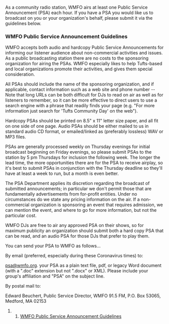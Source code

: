 As a community radio station, WMFO airs at least one Public Service Announcement (PSA) each hour. If you have a PSA you would like us to broadcast on you or your organization's behalf, please submit it via the guidelines below.

### WMFO Public Service Announcement Guidelines

WMFO accepts both audio and hardcopy Public Service Announcements for informing our listener audience about non-commercial activities and issues. As a public broadcasting station there are no costs to the sponsoring organization for airing the PSAs. WMFO especially likes to help Tufts-based and local organizations promote their activities, and gives them special consideration.

All PSAs should include the name of the sponsoring organization, and if applicable, contact information such as a web site and phone number -- Note that long URLs can be both difficult for DJs to read on air as well as for listeners to remember, so it can be more effective to direct users to use a search engine with a phrase that readily finds your page (e.g. "For more information just search for 'Tufts Community Day' on the web").

Hardcopy PSAs should be printed on 8.5" x 11" letter size paper, and all fit on one side of one page. Audio PSAs should be either mailed to us in standard audio CD format, or emailed/linked as (preferably lossless) WAV or MP3 files.

PSAs are generally processed weekly on Thursday evenings for initial broadcast beginning on Friday evenings, so please submit PSAs to the station by 5 pm Thursdays for inclusion the following week. The longer the lead time, the more opportunities there are for the PSA to receive airplay, so it's best to submit PSAs in conjunction with the Thursday deadline so they'll have at least a week to run, but a month is even better.

The PSA Department applies its discretion regarding the broadcast of submitted announcements; in particular we don't permit those that are fundamentally advertisements from for-profit entities. Under no circumstances do we state any pricing information on the air. If a non-commercial organization is sponsoring an event that requires admission, we can mention the event, and where to go for more information, but not the particular cost.

WMFO DJs are free to air any approved PSA on their shows, so for maximum publicity an organization should submit both a hard copy PSA that can be read, and an audio PSA for those DJs that prefer to play them.

You can send your PSA to WMFO as follows...

By email (preferred, especially during these Coronavirus times) to:

[psa@wmfo.org](mailto:psa@wmfo.org "mailto:psa@wmfo.org"). your PSA as a plain text file, pdf, or legacy Word document (with a ".doc" extension but not ".docx" or XML). Please include your group's affiliation and "PSA" on the subject line.

By postal mail to:

Edward Beuchert, Public Service Director, WMFO 91.5 FM, P.O. Box 53065, Medford, MA 02153

1.  1. [WMFO Public Service Announcement Guidelines](#WMFO_Public_Service_Announcement_Guidelines)

